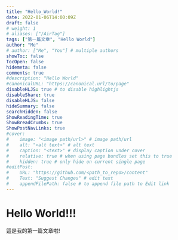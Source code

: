 ```yaml
---
title: "Hello_World!"
date: 2022-01-06T14:00:09Z
draft: false
# weight: 1
# aliases: ["/AirTag"]
tags: ["第一篇文章", "Hello World"]
author: "Me"
# author: ["Me", "You"] # multiple authors
showToc: false
TocOpen: false
hidemeta: false
comments: true
#description: "Hello World"
#canonicalURL: "https://canonical.url/to/page"
disableHLJS: true # to disable highlightjs
disableShare: true
disableHLJS: false
hideSummary: false
searchHidden: false
ShowReadingTime: true
ShowBreadCrumbs: true
ShowPostNavLinks: true
#cover:
#    image: "<image path/url>" # image path/url
#    alt: "<alt text>" # alt text
#    caption: "<text>" # display caption under cover
#    relative: true # when using page bundles set this to true
#    hidden: true # only hide on current single page
#editPost:
#    URL: "https://github.com/<path_to_repo>/content"
#    Text: "Suggest Changes" # edit text
#    appendFilePath: false # to append file path to Edit link
---
```

# Hello World!!!

這是我的第一篇文章啦!
